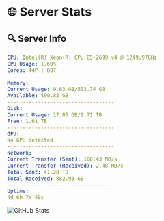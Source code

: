 # 🌐 Server Stats
## 🔍 Server Info
```yaml
CPU: Intel(R) Xeon(R) CPU E5-2699 v4 @ 1249.97GHz
CPU Usage: 1.60%
Cores: 44P | 88T
-----------------------------------
Memory:
Current Usage: 9.63 GB/503.74 GB
Available: 490.83 GB
-----------------------------------
Disk:
Current Usage: 17.05 GB/1.71 TB
Free: 1.61 TB
-----------------------------------
GPU:
No GPU detected
-----------------------------------
Network:
Current Transfer (Sent): 160.43 MB/s
Current Transfer (Received): 2.48 MB/s
Total Sent: 41.28 TB
Total Received: 882.93 GB
-----------------------------------
Uptime:
4d 6h 7m 49s
```
![GitHub Stats](https://img.shields.io/badge/Updated-2025-02-12_04:51:07-blue)